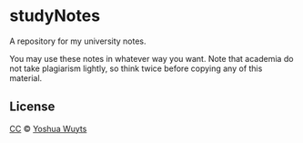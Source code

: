 # studyNotes
A repository for my university notes.

You may use these notes in whatever way you want. Note that academia do not take plagiarism lightly, so think twice before copying any of this material.

## License
[CC](https://tldrlegal.com/license/creative-commons-attribution-(cc)) © [Yoshua Wuyts](yoshuawuyts.com)